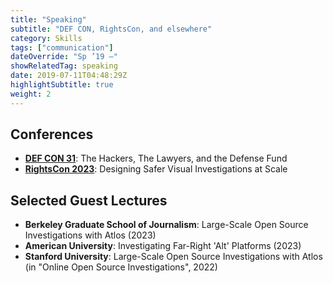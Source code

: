 ```yaml
---
title: "Speaking"
subtitle: "DEF CON, RightsCon, and elsewhere"
category: Skills
tags: ["communication"]
dateOverride: "Sp ’19 –"
showRelatedTag: speaking
date: 2019-07-11T04:48:29Z
highlightSubtitle: true
weight: 2
---
```


## Conferences

* [**DEF CON 31**](/posts/classmates-legal-threat-fizz-defcon/): The Hackers, The Lawyers, and the Defense Fund
* [**RightsCon 2023**](https://twitter.com/bellingcat/status/1668644662976888832): Designing Safer Visual Investigations at Scale

## Selected Guest Lectures

* **Berkeley Graduate School of Journalism**: Large-Scale Open Source Investigations with Atlos (2023)
* **American University**: Investigating Far-Right 'Alt' Platforms (2023)
* **Stanford University**: Large-Scale Open Source Investigations with Atlos (in "Online Open Source Investigations", 2022)
